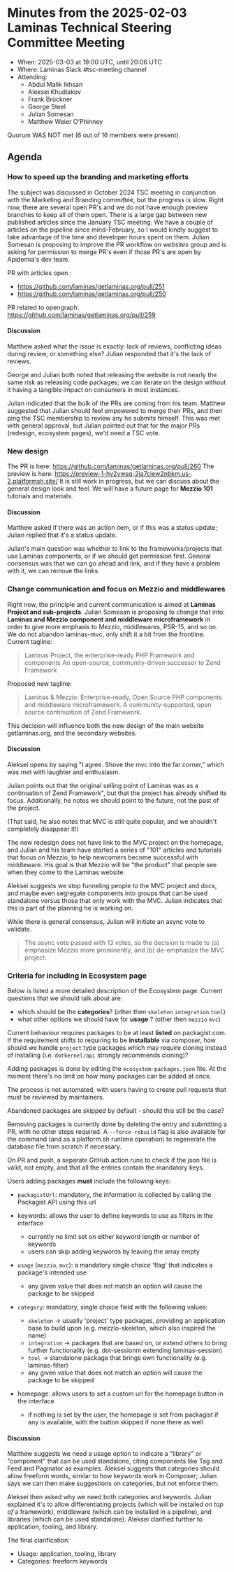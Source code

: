 # Minutes from the 2025-02-03 Laminas Technical Steering Committee Meeting

- When: 2025-03-03 at 19:00 UTC, until 20:06 UTC
- Where: Laminas Slack #tsc-meeting channel
- Attending:
    - Abdul Malik Ikhsan
    - Aleksei Khudiakov
    - Frank Brückner
    - George Steel
    - Julian Somesan
    - Matthew Weier O'Phinney

Quorum WAS NOT met (6 out of 16 members were present).

## Agenda

### How to speed up the branding and marketing efforts

The subject was discussed in October 2024 TSC meeting in conjunction with the Marketing and Branding committee, but the progress is slow.
Right now, there are several open PR's and we do not have enough preview branches to keep all of them open.
There is a large gap between new published articles since the January TSC meeting.
We have a couple of articles on the pipeline since mind-February, so I would kindly suggest to take advantage of the time and developer hours spent on them.
Julian Somesan is proposing to improve the PR workflow on *websites* group and is asking for permission to merge PR's even if those PR's are open by Apidemia's dev team.

PR with articles open :

- https://github.com/laminas/getlaminas.org/pull/251
- https://github.com/laminas/getlaminas.org/pull/250

PR related to opengraph: https://github.com/laminas/getlaminas.org/pull/259

#### Discussion

Matthew asked what the issue is exactly: lack of reviews, conflicting ideas during review, or something else? Julian responded that it's the lack of reviews.

George and Julian both noted that releasing the website is not nearly the same risk as releasing code packages; we can iterate on the design without it having a tangible impact on consumers in most instances.

Julian indicated that the bulk of the PRs are coming from his team. Matthew suggested that Julian should feel empowered to merge their PRs, and then ping the TSC membership to review any he submits himself. This was met with general approval, but Julian pointed out that for the major PRs (redesign, ecosystem pages), we'd need a TSC vote.

### New design

The PR is here: https://github.com/laminas/getlaminas.org/pull/260
The preview is here: https://preview-1-hy2vwsq-2ja7ciew2nbkm.us-2.platformsh.site/
It is still work in progress, but we can discuss about the general design look and feel. 
We will have a future page for **Mezzio 101** tutorials and materials.

#### Discussion

Matthew asked if there was an action item, or if this was a status update; Julian replied that it's a status update.

Julian's main question was whether to link to the frameworks/projects that use Laminas components, or if we should get permission first. General consensus was that we can go ahead and link, and if they have a problem with it, we can remove the links.

### Change communication and focus on Mezzio and middlewares

Right now, the principle and current communication is aimed at **Laminas Project and sub-projects**.
Julian Somesan is proposing to change that into: **Laminas and Mezzio component and middleware microframework** in order to give more emphasis to Mezzio, middlewares, PSR-15, and so on.
We do not abandon laminas-mvc, only shift it a bit from the frontline.
Current tagline:
> Laminas Project, the enterprise-ready PHP Framework and components
> An open-source, community-driven successor to Zend Framework

Proposed new tagline:
> Laminas & Mezzio: Enterprise-ready, Open Source PHP components and middleware microframework.
> A community-supported, open source continuation of Zend Framework.

This decision will influence both the new design of the main website getlaminas.org, and the secondary websites.

#### Discussion

Aleksei opens by saying "I agree. Shove the mvc into the far corner," which was met with laughter and enthusiasm.

Julian points out that the original selling point of Laminas was as a continuation of Zend Framework", but that the project has already shifted its focus. Additionally, he notes we should point to the future, not the past of the project.

(That said, he also notes that MVC is still quite popular, and we shouldn't completely disappear it!)

The new redesign does not have link to the MVC project on the homepage, and Julian and his team have started a series of "101" articles and tutorials that focus on Mezzio, to help newcomers become successful with middleware. His goal is that Mezzio will be "the product" that people see when they come to the Laminas website.

Aleksei suggests we stop funneling people to the MVC project and docs, and maybe even segregate components into groups that can be used standalone versus those that only work with the MVC. Julian indicates that this is part of the planning he is working on.

While there is general consensus, Julian will initiate an async vote to validate.

> The async vote passed with 13 votes, so the decision is made to (a) emphasize Mezzio more prominently, and (b) de-emphasize the MVC project. 

### Criteria for including in Ecosystem page

Below is listed a more detailed description of the Ecosystem page.
Current questions that we should talk about are:

- which should be the **categories**? (other then `skeleton` `integration` `tool`)
- what other options we should have for **usage** ? (other then `mezzio` `mvc`)

Current behaviour requires packages to be at least **listed** on packagist.com.
If the requirement shifts to requiring to be **installable** via composer, how should we handle `project` type packages which may require cloning instead of installing (i.e. `dotkernel/api` strongly recommends cloning)?

Adding packages is done by editing the `ecosystem-packages.json` file.
At the moment there's no limit on how many packages can be added at once.

The process is not automated, with users having to create pull requests that must be reviewed by maintainers.

Abandoned packages are skipped by default - should this still be the case?

Removing packages is currently done by deleting the entry and submitting a PR, with no other steps required.
A `--force-rebuild` flag is also available for the command (and as a platform.sh runtime operation) to regenerate the database file from scratch if necessary.

On PR and push, a separate GitHub action runs to check if the json file is valid, not empty, and that all the entries contain the mandatory keys.

Users adding packages **must** include the following keys:

- `packagistUrl`: mandatory, the information is collected by calling the Packagist API using this url
- keywords: allows the user to define keywords to use as filters in the interface
    - currently no limit set on either keyword length or number of keywords
    - users can skip adding keywords by leaving the array empty
- `usage` (`mezzio`, `mvc`): a mandatory single choice 'flag' that indicates a package's intended use
    - any given value that does not match an option will cause the package to be skipped
- `category`: mandatory, single choice field with the following values:
    - `skeleton` -> usually 'project' type packages, providing an application base to build upon (e.g. mezzio-skeleton, which also inspired the name)
    - `integration` -> packages that are based on, or extend others to bring further functionality (e.g. dot-sessionm extending laminas-session)
    - `tool` -> standalone package that brings own functionality (e.g. laminas-filter)
    - any given value that does not match an option will cause the package to be skipped

- homepage: allows users to set a custom url for the homepage button in the interface
    - if nothing is set by the user, the homepage is set from packagist if any is available, with the button skipped if none there as well

#### Discussion

Matthew suggests we need a usage option to indicate a "library" or "component" that can be used standalone, citing components like Tag and Feed and Paginator as examples. Aleksei suggests that categories should allow freeform words, similar to how keywords work in Composer; Julian says we can then make suggestions on categories, but not enforce them.

Aleksei then asked why we need both categories and keywords. Julian explained it's to allow differentiating projects (which will be installed _on top of_ a framework), middleware (which can be installed in a pipeline), and libraries (which can be used standalone). Aleksei clarified further to application, tooling, and library.

The final clarification:

- Usage: application, tooling, library
- Categories: freeform keywords
